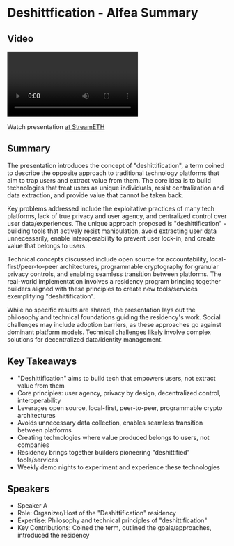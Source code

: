 # Deshittfication - Alfea Summary

## Video
<video id="video" controls></video>
<script src="https://vod-cdn.lp-playback.studio/raw/jxf4iblf6wlsyor6526t4tcmtmqa/catalyst-vod-com/hls/aaeerm1ranwvng0i/index.m3u8"></script>
<script>
  var video = document.getElementById('video');
  var videoSrc = 'https://vod-cdn.lp-playback.studio/raw/jxf4iblf6wlsyor6526t4tcmtmqa/catalyst-vod-com/hls/aaeerm1ranwvng0i/index.m3u8';
  if (Hls.isSupported()) {
    var hls = new Hls();
    hls.loadSource(videoSrc);
    hls.attachMedia(video);
  }
  else if (video.canPlayType('application/vnd.apple.mpegurl')) {
    video.src = videoSrc;
  }
</script>

Watch presentation [at StreamETH](https://streameth.org/edge_city/watch?session=670f9e9150c4a85480e605eb)

## Summary
The presentation introduces the concept of "deshittification", a term coined to describe the opposite approach to traditional technology platforms that aim to trap users and extract value from them. The core idea is to build technologies that treat users as unique individuals, resist centralization and data extraction, and provide value that cannot be taken back.

Key problems addressed include the exploitative practices of many tech platforms, lack of true privacy and user agency, and centralized control over user data/experiences. The unique approach proposed is "deshittification" - building tools that actively resist manipulation, avoid extracting user data unnecessarily, enable interoperability to prevent user lock-in, and create value that belongs to users.

Technical concepts discussed include open source for accountability, local-first/peer-to-peer architectures, programmable cryptography for granular privacy controls, and enabling seamless transition between platforms. The real-world implementation involves a residency program bringing together builders aligned with these principles to create new tools/services exemplifying "deshittification".

While no specific results are shared, the presentation lays out the philosophy and technical foundations guiding the residency's work. Social challenges may include adoption barriers, as these approaches go against dominant platform models. Technical challenges likely involve complex solutions for decentralized data/identity management.

## Key Takeaways
- "Deshittification" aims to build tech that empowers users, not extract value from them
- Core principles: user agency, privacy by design, decentralized control, interoperability
- Leverages open source, local-first, peer-to-peer, programmable crypto architectures
- Avoids unnecessary data collection, enables seamless transition between platforms
- Creating technologies where value produced belongs to users, not companies
- Residency brings together builders pioneering "deshittified" tools/services
- Weekly demo nights to experiment and experience these technologies

## Speakers
- Speaker A
- Role: Organizer/Host of the "Deshittification" residency
- Expertise: Philosophy and technical principles of "deshittification"
- Key Contributions: Coined the term, outlined the goals/approaches, introduced the residency


